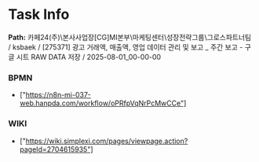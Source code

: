 # Task Info

**Path:** 카페24(주)\본사사업장\[CG]MI본부\마케팅센터\성장전략그룹\그로스파트너팀 / ksbaek / [275371] 광고 거래액, 매출액, 영업 데이터 관리 및 보고 _ 주간 보고 - 구글 시트 RAW DATA 저장 / 2025-08-01_00-00-00

### BPMN
- ["https://n8n-mi-037-web.hanpda.com/workflow/oPRfpVqNrPcMwCCe"]

### WIKI
- ["https://wiki.simplexi.com/pages/viewpage.action?pageId=2704615935"]

